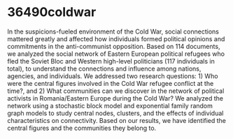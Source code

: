 # 36490coldwar
In the suspicions-fueled environment of the Cold War, social connections mattered greatly and affected how individuals formed political opinions and commitments in the anti-communist opposition. Based on 114 documents, we analyzed the social network of Eastern European political refugees who fled the Soviet Bloc and Western high-level politicians (117 individuals in total), to understand the connections and influence among nations, agencies, and individuals. We addressed two research questions: 1) Who were the central figures involved in the Cold War refugee conflict at the time?, and 2) What communities can we discover in the network of political activists in Romania/Eastern Europe during the Cold War? We analyzed the network using a stochastic block model and exponential family random graph models to study central nodes, clusters, and the effects of individual characteristics on connectivity. Based on our results, we have identified the central figures and the communities they belong to.
